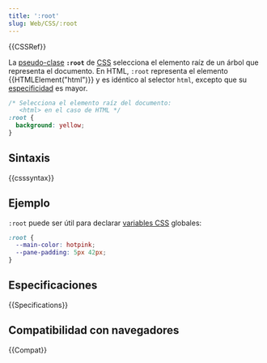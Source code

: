 ```yaml
---
title: ':root'
slug: Web/CSS/:root
---
```

{{CSSRef}}

La [pseudo-clase](/es/docs/Web/CSS/Pseudo-classes) **`:root`** de [CSS](/es/docs/Web/CSS) selecciona el elemento raíz de un árbol que representa el documento. En HTML, `:root` representa el elemento {{HTMLElement("html")}} y es idéntico al selector `html`, excepto que su [especificidad](/es/docs/Web/CSS/Specificity) es mayor.

```css
/* Selecciona el elemento raíz del documento:
   <html> en el caso de HTML */
:root {
  background: yellow;
}
```

## Sintaxis

{{csssyntax}}

## Ejemplo

`:root` puede ser útil para declarar [variables CSS](/es/docs/Web/CSS/Using_CSS_variables) globales:

```css
:root {
  --main-color: hotpink;
  --pane-padding: 5px 42px;
}
```

## Especificaciones

{{Specifications}}

## Compatibilidad con navegadores

{{Compat}}
